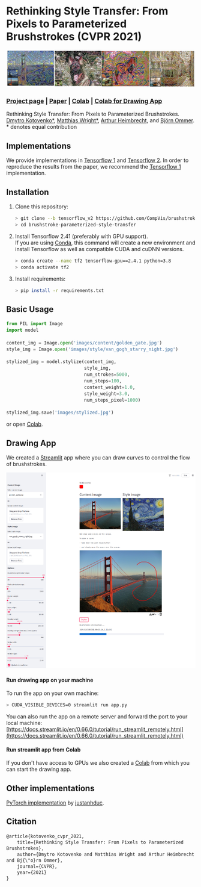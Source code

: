 # Rethinking Style Transfer: From Pixels to Parameterized Brushstrokes (CVPR 2021)

<div align="center"><img src="docs/img/title_figure.jpg" alt="img" width="1050"></div>

### [Project page](https://compvis.github.io/brushstroke-parameterized-style-transfer/) | [Paper](https://arxiv.org/abs/2103.17185) | [Colab](https://colab.research.google.com/drive/1En5YAthMytBWjxwcWmvXcK_k0lReE10z?usp=sharing) | [Colab for Drawing App](https://colab.research.google.com/drive/1v0_Nr3sknG1iK-8ZYPy3i-WstWdBK2Io?usp=sharing)

Rethinking Style Transfer: From Pixels to Parameterized Brushstrokes.  
[Dmytro Kotovenko*](https://scholar.google.de/citations?user=T_U8yxwAAAAJ&hl=en), [Matthias Wright*](http://www.matthias-wright.com/), [Arthur Heimbrecht](http://www.aheimbrecht.de/), and [Björn Ommer](https://hci.iwr.uni-heidelberg.de/people/bommer).<br>
*&nbsp;denotes equal contribution <br>

## Implementations
We provide implementations in [Tensorflow 1](https://github.com/CompVis/brushstroke-parameterized-style-transfer/tree/tensorflow_v1) and [Tensorflow 2](https://github.com/CompVis/brushstroke-parameterized-style-transfer/tree/tensorflow_v2). In order to reproduce the results from the paper, we recommend the [Tensorflow 1](https://github.com/CompVis/brushstroke-parameterized-style-transfer/tree/tensorflow_v1) implementation.

## Installation
1. Clone this repository:
   ```sh
   > git clone --b tensorflow_v2 https://github.com/CompVis/brushstroke-parameterized-style-transfer
   > cd brushstroke-parameterized-style-transfer
   ```
2. Install Tensorflow 2.41 (preferably with GPU support).  
   If you are using [Conda](https://docs.conda.io/en/latest/index.html), this command will create a new environment and install Tensorflow as well as compatible CUDA and cuDNN versions.
   ```sh
   > conda create --name tf2 tensorflow-gpu==2.4.1 python=3.8
   > conda activate tf2
   ```
3. Install requirements:
   ```sh
   > pip install -r requirements.txt
   ```

## Basic Usage
```python
from PIL import Image
import model

content_img = Image.open('images/content/golden_gate.jpg')
style_img = Image.open('images/style/van_gogh_starry_night.jpg')

stylized_img = model.stylize(content_img,
                             style_img,
                             num_strokes=5000,
                             num_steps=100,
                             content_weight=1.0,
                             style_weight=3.0,
                             num_steps_pixel=1000)

stylized_img.save('images/stylized.jpg')
```
or open [Colab](https://colab.research.google.com/drive/1En5YAthMytBWjxwcWmvXcK_k0lReE10z?usp=sharing).

## Drawing App
We created a [Streamlit](https://streamlit.io/) app where you can draw curves to control the flow of brushstrokes.

<div align="center"><img src="docs/img/streamlit.jpg" alt="img" width="700"></div>

#### Run drawing app on your machine
To run the app on your own machine:
```sh
> CUDA_VISIBLE_DEVICES=0 streamlit run app.py
```


You can also run the app on a remote server and forward the port to your local machine:
[https://docs.streamlit.io/en/0.66.0/tutorial/run_streamlit_remotely.html](https://docs.streamlit.io/en/0.66.0/tutorial/run_streamlit_remotely.html)


#### Run streamlit app from Colab
If you don't have access to GPUs we also created a [Colab](https://colab.research.google.com/drive/1v0_Nr3sknG1iK-8ZYPy3i-WstWdBK2Io?usp=sharing) from which you can start the drawing app. 

## Other implementations
[PyTorch implementation](https://github.com/justanhduc/brushstroke-parameterized-style-transfer) by [justanhduc](https://github.com/justanhduc).

## Citation
```
@article{kotovenko_cvpr_2021,
    title={Rethinking Style Transfer: From Pixels to Parameterized Brushstrokes},
    author={Dmytro Kotovenko and Matthias Wright and Arthur Heimbrecht and Bj{\"o}rn Ommer},
    journal={CVPR},
    year={2021}
}
```


